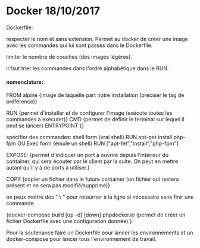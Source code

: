 # Docker 18/10/2017

Dockerfile:

respecter le nom et sans extension.
Permet au docker de créer une image avec les commandes qui lui sont passés dans le Dockerfile.

limiter le nombre de couches (des images légères).

il faut trier les commandes dans l'ordre alphabétique dans le RUN.

#### nomenclature:

FROM alpine {image de laquelle part notre installation (préciser le tag de préférence)}

RUN {permet d'installer et de configurer l'image (exécute toutes les commandes à exécuter)}
CMD {permet de définir le terminal sur lequel il peut se lancer}
ENTRYPOINT {}

spécifier des commandes:
shell form (vrai shell)
RUN apt-get install php-fpm
OU
Exec form (émule un shell)
RUN ["apt-fet","install","php-fpm"]

EXPOSE: {permet d'indiquer un port à ouvrire depuis l'intérieur du container, qui sera écouter par le client par la suite. On peut en mettre autant qu'il y à de ports à utiliser.}

COPY {copier un fichier dans le future container (un fichier qui restera présent et ne sera pas modifié/supprimé)}

on peux mettre des " \ " pour retourner à la ligne si nécessaire sans finir une commande.

{docker-compose build [up -d] [down]
phpdocker.io (permet de créer un fichier Dockerfile avec une configuration donnée).}

Pour la soutenance faire un Dockerfile pour lancer les environnements et un docker-compose pour lancer tous l'environnement de travail.

